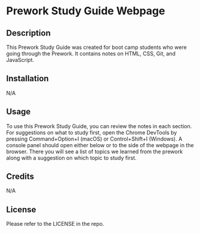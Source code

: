 # Prework Study Guide Webpage

## Description

This Prework Study Guide was created for boot camp students who were going through the Prework. It contains notes on HTML, CSS, Git, and JavaScript.
## Installation

N/A
## Usage

To use this Prework Study Guide, you can review the notes in each section. For suggestions on what to study first, open the Chrome DevTools by pressing Command+Option+I (macOS) or Control+Shift+I (Windows). A console panel should open either below or to the side of the webpage in the browser. There you will see a list of topics we learned from the prework along with a suggestion on which topic to study first.
## Credits

N/A
## License

Please refer to the LICENSE in the repo.
